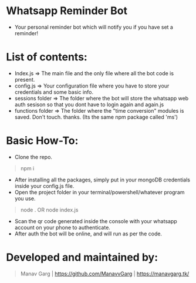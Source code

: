 # Whatsapp Reminder Bot
 - Your personal reminder bot which will notify you if you have set a reminder!

# List of contents:
 - Index.js => The main file and the only file where all the bot code is present.
 - config.js => Your configuration file where you have to store your credentials and some basic info.
 - sessions folder => The folder where the bot will store the whatsapp web auth sesison so that you dont have to login again and again.js
 - functions folder => The folder where the "time conversion" modules is saved. Don't touch. thanks. (Its the same npm package called 'ms')

# Basic How-To:
 - Clone the repo.
 > npm i
 - After installing all the packages, simply put in your mongoDB credentials inside your config.js file.
 - Open the project folder in your terminal/powershell/whatever program you use.
 > node . OR node index.js
 - Scan the qr code generated inside the console with your whatsapp account on your phone to authenticate.
 - After auth the bot will be online, and will run as per the code.

 # Developed and maintained by:
 > Manav Garg | https://github.com/ManavvGarg | https://manavgarg.tk/
